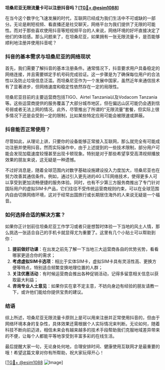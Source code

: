 **坦桑尼亚无限流量卡可以注册抖音吗？[[TG💪+ @esim1088](https://t.me/s/esim1088)]**

在当今这个数字化飞速发展的时代，互联网已经成为我们生活中不可或缺的一部分。无论是刷短视频、看直播还是社交聊天，网络平台为我们提供了无限的可能性。而对于那些喜欢使用抖音等短视频平台的人来说，网络环境的好坏直接决定了他们的体验感。那么问题来了，在坦桑尼亚，如果拥有一张无限流量卡，是否能够顺利地注册并使用抖音呢？

### 抖音的基本需求与坦桑尼亚的网络现状

首先，我们需要了解抖音的基本注册条件。通常情况下，抖音要求用户具备稳定的网络连接，并且需要绑定手机号码完成验证。这一步骤是为了确保每位用户的合法性以及防止垃圾信息泛滥。而坦桑尼亚作为一个发展中国家，虽然近年来通信技术有了显著进步，但网络速度和稳定性依然存在一定的局限性。

坦桑尼亚目前的主要运营商包括TIGO、Airtel Tanzania以及Vodacom Tanzania等。这些运营商提供的服务覆盖了大部分城市地区，但在偏远山区可能仍会遇到信号弱或者无法上网的情况。此外，尽管推出了所谓的“无限流量”套餐，但实际上很多情况下还是会受到一定的限制，比如某些特定应用可能会被限速或屏蔽。

### 抖音能否正常使用？

尽管如此，从理论上讲，只要你的设备能够正常接入互联网，那么就完全有可能成功注册并使用抖音。然而实际操作中，由于上述提到的一些技术限制，部分用户可能会发现加载速度较慢甚至出现卡顿现象。特别是对于那些希望享受高清视频播放效果的朋友来说，这无疑是一种遗憾。

不过好消息是，随着全球范围内对数字基础设施建设投入力度加大，坦桑尼亚也在努力改善其通信条件。例如，通过引入更先进的4G LTE网络技术，使得更多人可以享受到更加流畅便捷的服务体验。同时，也有不少第三方服务商推出了专门针对国际用户的虚拟SIM卡产品，它们往往不受传统运营商规则约束，可以在全球范围内自由切换网络环境，这对于经常出国旅行或长期居住海外的人来说无疑是一个福音。

### 如何选择合适的解决方案？

如果你正计划前往坦桑尼亚工作学习或者只是想暂时体验一下当地的风土人情，那么挑选一张适合自己的手机卡就显得尤为重要了。这里有几个小贴士可以帮助到你：

1. **提前做好功课**：在出发之前先了解一下当地三大运营商各自的优势劣势，看看哪家更适合你的需求；
2. **考虑虚拟SIM卡选项**：相比于实体SIM卡，虚拟SIM卡具有灵活性高、更换方便等特点，特别适合频繁变换地理位置的人群；
3. **关注优惠活动**：有时候运营商会推出各种促销活动，记得多留意相关信息以获取最大利益；
4. **咨询专业人士意见**：如果你实在拿不定主意，不妨向身边有经验的朋友请教一下，或许他们能给你提供宝贵的建议。

### 结语

综上所述，坦桑尼亚无限流量卡原则上是可以用来注册并正常使用抖音的，但由于网络环境本身的复杂性，具体效果还需根据个人实际情况来判断。无论如何，随着科技不断向前迈进，相信未来会有越来越多的技术手段帮助我们克服地域差异带来的不便，让每个人都能平等地享受到丰富多彩的在线生活。

最后提醒大家一句，无论身处何地，合理安排时间、健康使用互联网才是最重要的哦！希望这篇文章对你有所帮助，祝大家玩得开心！

[[TG💪+ @esim1088](https://t.me/s/esim1088) ![Image](https://i.postimg.cc/4NQfJmqS/Snipaste-2025-05-13-00-14-12.png)]